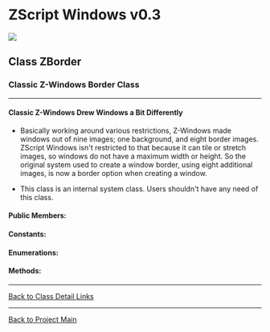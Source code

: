 # ZScript Windows v0.3

![](https://github.com/Saican/ZSWin/blob/master/README/ZSWin_Logo.png)

## Class ZBorder
### Classic Z-Windows Border Class

------------

#### Classic Z-Windows Drew Windows a Bit Differently
- Basically working around various restrictions, Z-Windows made windows out of nine images; one background, and eight border images.  ZScript Windows isn't restricted to that because it can tile or stretch images, so windows do not have a maximum width or height.  So the original system used to create a window border, using eight additional images, is now a border option when creating a window.

- This class is an internal system class.  Users shouldn't have any need of this class.

#### Public Members:


#### Constants:


#### Enumerations:


#### Methods:


------------


[Back to Class Detail Links](https://github.com/Saican/ZSWin/blob/master/README/03%20-%20Classes.md)

------------


[Back to Project Main](https://github.com/Saican/ZSWin "Back to Project Main")
